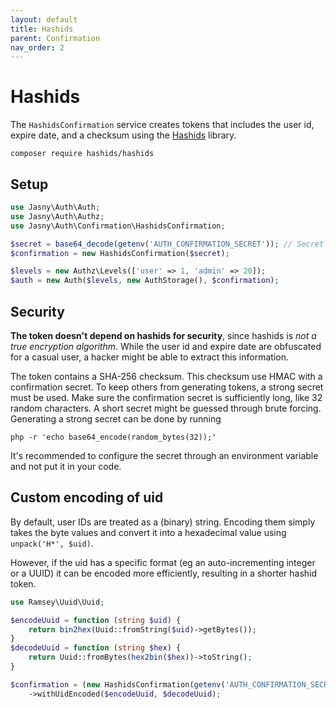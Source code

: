 ```yaml
---
layout: default
title: Hashids
parent: Confirmation
nav_order: 2
---
```


Hashids
===

The `HashidsConfirmation` service creates tokens that includes the user id, expire date, and a checksum using the
[Hashids](https://hashids.org/php/) library.

    composer require hashids/hashids

## Setup

```php
use Jasny\Auth\Auth;
use Jasny\Auth\Authz;
use Jasny\Auth\Confirmation\HashidsConfirmation;

$secret = base64_decode(getenv('AUTH_CONFIRMATION_SECRET')); // Secret is a base64 encoded random 32 byte string
$confirmation = new HashidsConfirmation($secret);

$levels = new Authz\Levels(['user' => 1, 'admin' => 20]);
$auth = new Auth($levels, new AuthStorage(), $confirmation);
```

## Security

**The token doesn't depend on hashids for security**, since hashids is _not a true encryption algorithm_. While the user
id and expire date are obfuscated for a casual user, a hacker might be able to extract this information.

The token contains a SHA-256 checksum. This checksum use HMAC with a confirmation secret. To keep others from generating
tokens, a strong secret must be used. Make sure the confirmation secret is sufficiently long, like 32 random characters.
A short secret might be guessed through brute forcing. Generating a strong secret can be done by running

    php -r 'echo base64_encode(random_bytes(32));'

It's recommended to configure the secret through an environment variable and not put it in your code.

## Custom encoding of uid

By default, user IDs are treated as a (binary) string. Encoding them simply takes the byte values and convert it into a
hexadecimal value using `unpack('H*', $uid)`.

However, if the uid has a specific format (eg an auto-incrementing integer or a UUID) it can be encoded more
efficiently, resulting in a shorter hashid token.

```php
use Ramsey\Uuid\Uuid;

$encodeUuid = function (string $uid) {
    return bin2hex(Uuid::fromString($uid)->getBytes());
}
$decodeUuid = function (string $hex) {
    return Uuid::fromBytes(hex2bin($hex))->toString();
}

$confirmation = (new HashidsConfirmation(getenv('AUTH_CONFIRMATION_SECRET')))
    ->withUidEncoded($encodeUuid, $decodeUuid);
```
